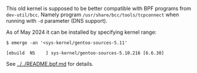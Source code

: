 This old kernel is supposed to be better compatible
with BPF programs from `dev-util/bcc`. Namely program
`/usr/share/bcc/tools/tcpconnect` when running with `-d`
parameter (DNS support).

As of May 2024 it can be installed by specifying kernel range:
```shell
$ emerge -an '<sys-kernel/gentoo-sources-5.11'

[ebuild  NS    ] sys-kernel/gentoo-sources-5.10.216 [6.6.30]
```

See [../../README.bpf.md](../../README.bpf.md) for details.

